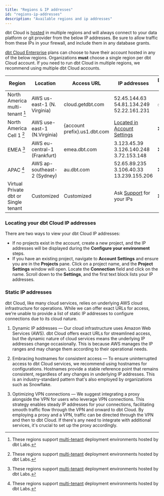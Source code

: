 ```yaml
---
title: "Regions & IP addresses"
id: "regions-ip-addresses"
description: "Available regions and ip addresses"
---
```


dbt Cloud is [hosted](/docs/cloud/about-cloud/architecture) in multiple regions and will always connect to your data platform or git provider from the below IP addresses. Be sure to allow traffic from these IPs in your firewall, and include them in any database grants.

[dbt Cloud Enterprise](https://www.getdbt.com/pricing/) plans can choose to have their account hosted in any of the below regions. Organizations **must** choose a single region per dbt Cloud account. If you need to run dbt Cloud in multiple regions, we recommend using multiple dbt Cloud accounts. 


| Region | Location | Access URL | IP addresses | Developer plan | Team plan | Enterprise plan |
|--------|----------|------------|--------------|----------------|-----------|-----------------|
| North America multi-tenant [^1] | AWS us-east-1 (N. Virginia) | cloud.getdbt.com | 52.45.144.63 <br /> 54.81.134.249 <br />52.22.161.231 | ✅ | ✅ | ✅ |
| North America Cell 1 [^1]       | AWS use-east-1 (N.Virginia) | {account prefix}.us1.dbt.com | [Located in Account Settings](#locating-your-dbt-cloud-ip-addresses) | ❌ | ❌ | ❌ |
| EMEA [^1] | AWS eu-central-1	(Frankfurt) | emea.dbt.com | 3.123.45.39 <br /> 3.126.140.248 <br /> 3.72.153.148 | ❌ | ❌ | ✅ |
| APAC  [^1] | 	AWS ap-southeast-2  (Sydney)| au.dbt.com | 52.65.89.235 <br /> 3.106.40.33 <br /> 13.239.155.206 <br />| ❌ | ❌ | ✅ |
| Virtual Private dbt or Single tenant | Customized |  Customized | Ask [Support](/community/resources/getting-help#dbt-cloud-support) for your IPs | ❌ | ❌ | ✅ |


[^1]: These regions support [multi-tenant](/docs/cloud/about-cloud/tenancy) deployment environments hosted by dbt Labs.

### Locating your dbt Cloud IP addresses

There are two ways to view your dbt Cloud IP addresses:
- If no projects exist in the account, create a new project, and the IP addresses will be displayed during the **Configure your environment** steps.
- If you have an existing project, navigate to **Account Settings** and ensure you are in the **Projects** pane. Click on a project name, and the **Project Settings** window will open. Locate the **Connection** field and click on the name. Scroll down to the **Settings**, and the first text block lists your IP addresses. 

### Static IP addresses

dbt Cloud, like many cloud services, relies on underlying AWS cloud infrastructure for operations. While we can offer exact URLs for access, we're unable to provide a list of static IP addresses to configure connections due to its cloud nature.

1. Dynamic IP addresses &mdash; Our cloud infrastructure uses Amazon Web Services (AWS). dbt Cloud offers exact URLs for streamlined access, but the dynamic nature of cloud services means the underlying IP addresses change occasionally. This is because AWS manages the IP ranges and may change them according to their operational needs.

2. Embracing hostnames for consistent access &mdash; To ensure uninterrupted access to dbt Cloud services, we recommend using hostnames for configurations. Hostnames provide a stable reference point that remains consistent, regardless of any changes in underlying IP addresses. This is an industry-standard pattern that's also employed by organizations such as Snowflake.

3. Optimizing VPN connections &mdash; We suggest integrating a proxy alongside the VPN for users who leverage VPN connections. This strategy enables steady IP addresses for your connections, facilitating smooth traffic flow through the VPN and onward to dbt Cloud. By employing a proxy and a VPN, traffic can be directed through the VPN and then to dbt Cloud. If there's any need to integrate with additional services, it's crucial to set up the proxy accordingly.
